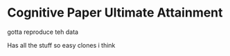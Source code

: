 # Cognitive Paper Ultimate Attainment
gotta reproduce teh data

Has all the stuff so easy clones i think
